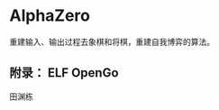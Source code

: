 

<!--
 * @version:
 * @Author:  StevenJokess（蔡舒起） https://github.com/StevenJokess
 * @Date: 2023-03-30 00:50:24
 * @LastEditors:  StevenJokess（蔡舒起） https://github.com/StevenJokess
 * @LastEditTime: 2023-05-12 02:25:33
 * @Description:
 * @Help me: 如有帮助，请赞助，失业3年了。![支付宝收款码](https://github.com/StevenJokess/d2rl/blob/master/img/%E6%94%B6.jpg)
 * @TODO::
 * @Reference:
-->
# AlphaZero

重建输入、输出过程去象棋和将棋，重建自我博弈的算法。

## 附录： ELF OpenGo

田渊栋



[1]: https://www.bilibili.com/video/BV147411i7tM/?spm_id_from=333.337.search-card.all.click
